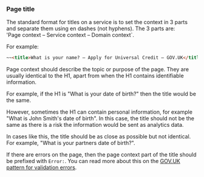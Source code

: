 ### Page title

The standard format for titles on a service is to set the context in 3 parts and separate them using en dashes (not hyphens). The 3 parts are:  
'Page context – Service context – Domain context`.

For example:
```html
~~<title>What is your name? – Apply for Universal Credit – GOV.UK</title>
```

Page context should describe the topic or purpose of the page. They are usually identical to the H1, apart from when the H1 contains identifiable information.

For example, if the H1 is "What is your date of birth?" then the title would be the same.

However, sometimes the H1 can contain personal information, for example "What is John Smith's date of birth". In this case, the title should not be the same as there is a risk the information would be sent as analytics data.

In cases like this, the title should be as close as possible but not identical. For example, "What is your partners date of birth?".

If there are errors on the page, then the page context part of the title should be prefixed with `Error:`. You can read more about this on the [GOV.UK pattern for validation errors](https://design-system.service.gov.uk/patterns/validation/).
